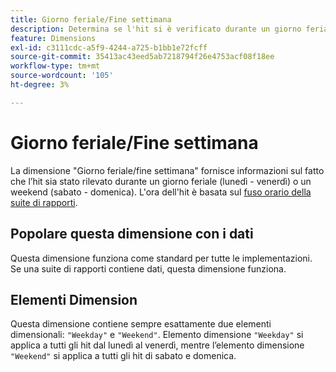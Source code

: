 ```yaml
---
title: Giorno feriale/Fine settimana
description: Determina se l'hit si è verificato durante un giorno feriale o un weekend.
feature: Dimensions
exl-id: c3111cdc-a5f9-4244-a725-b1bb1e72fcff
source-git-commit: 35413ac43eed5ab7218794f26e4753acf08f18ee
workflow-type: tm+mt
source-wordcount: '105'
ht-degree: 3%

---
```


# Giorno feriale/Fine settimana

La dimensione &quot;Giorno feriale/fine settimana&quot; fornisce informazioni sul fatto che l’hit sia stato rilevato durante un giorno feriale (lunedì - venerdì) o un weekend (sabato - domenica). L&#39;ora dell&#39;hit è basata sul [fuso orario della suite di rapporti](/help/admin/admin/general-acct-settings-admin.md).

## Popolare questa dimensione con i dati

Questa dimensione funziona come standard per tutte le implementazioni. Se una suite di rapporti contiene dati, questa dimensione funziona.

## Elementi Dimension

Questa dimensione contiene sempre esattamente due elementi dimensionali: `"Weekday"` e `"Weekend"`. Elemento dimensione `"Weekday"` si applica a tutti gli hit dal lunedì al venerdì, mentre l’elemento dimensione `"Weekend"` si applica a tutti gli hit di sabato e domenica.
